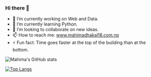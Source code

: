 ### Hi there 👋


- 🔭 I’m currently working on Web and Data.
- 🌱 I’m currently learning Python.
- 👯 I’m looking to collaborate on new ideas.
- 📫 How to reach me: www.mahimadhakal18.com.np
- ⚡ Fun fact: Time goes faster at the top of the building than at the bottom.


![Mahima's GitHub stats](https://github-readme-stats.vercel.app/api?username=dhakalmahima188&show_icons=true&theme=radical&count_private=true)



[![Top Langs](https://github-readme-stats.vercel.app/api/top-langs/?username=dhakalmahima188&layout=compact)](https://github.com/dhakalmahima188/github-readme-stats)




